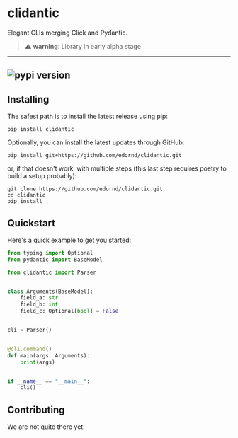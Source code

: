 # clidantic
Elegant CLIs merging Click and Pydantic.

> :warning: **warning**: Library in early alpha stage

---
![pypi version](https://img.shields.io/pypi/v/clidantic?color=yellow)
---

## Installing
The safest path is to install the latest release using pip:
```
pip install clidantic
```
Optionally, you can install the latest updates through GitHub:
```
pip install git+https://github.com/edornd/clidantic.git
```
or, if that doesn't work, with multiple steps (this last step requires poetry to build a setup probably):
```
git clone https://github.com/edornd/clidantic.git
cd clidantic
pip install .
```

## Quickstart
Here's a quick example to get you started:
```python
from typing import Optional
from pydantic import BaseModel

from clidantic import Parser


class Arguments(BaseModel):
    field_a: str
    field_b: int
    field_c: Optional[bool] = False


cli = Parser()


@cli.command()
def main(args: Arguments):
    print(args)


if __name__ == "__main__":
    cli()
```


## Contributing
We are not quite there yet!

